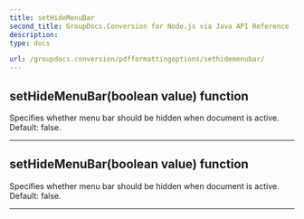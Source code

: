 ```yaml
---
title: setHideMenuBar
second_title: GroupDocs.Conversion for Node.js via Java API Reference
description: 
type: docs

url: /groupdocs.conversion/pdfformattingoptions/sethidemenubar/
---
```


## setHideMenuBar(boolean value)  function

 Specifies whether menu bar should be hidden when document is active. Default: false.
 


---


## setHideMenuBar(boolean value)  function

 Specifies whether menu bar should be hidden when document is active. Default: false.
 


---


